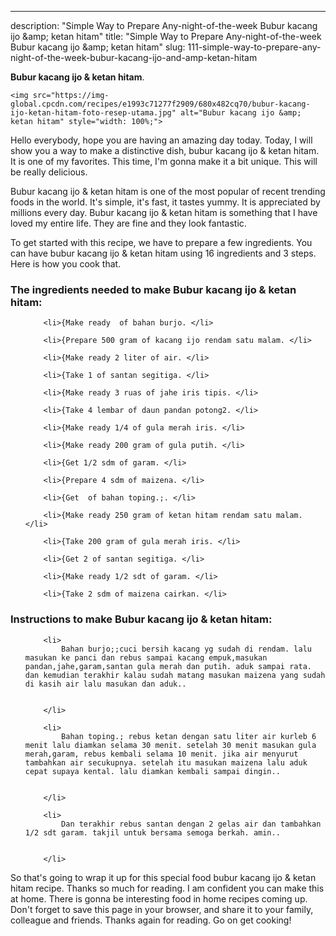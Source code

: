 ---
description: "Simple Way to Prepare Any-night-of-the-week Bubur kacang ijo &amp;amp; ketan hitam"
title: "Simple Way to Prepare Any-night-of-the-week Bubur kacang ijo &amp;amp; ketan hitam"
slug: 111-simple-way-to-prepare-any-night-of-the-week-bubur-kacang-ijo-and-amp-ketan-hitam

<p>
	<strong>Bubur kacang ijo &amp; ketan hitam</strong>. 
	
</p>
<p>
	
	<img src="https://img-global.cpcdn.com/recipes/e1993c71277f2909/680x482cq70/bubur-kacang-ijo-ketan-hitam-foto-resep-utama.jpg" alt="Bubur kacang ijo &amp; ketan hitam" style="width: 100%;">
	
	
</p>
<p>
	Hello everybody, hope you are having an amazing day today. Today, I will show you a way to make a distinctive dish, bubur kacang ijo &amp; ketan hitam. It is one of my favorites. This time, I'm gonna make it a bit unique. This will be really delicious.
</p>
	
<p>
	Bubur kacang ijo &amp; ketan hitam is one of the most popular of recent trending foods in the world. It's simple, it's fast, it tastes yummy. It is appreciated by millions every day. Bubur kacang ijo &amp; ketan hitam is something that I have loved my entire life. They are fine and they look fantastic.
</p>
<p>
	
</p>

<p>
To get started with this recipe, we have to prepare a few ingredients. You can have bubur kacang ijo &amp; ketan hitam using 16 ingredients and 3 steps. Here is how you cook that.
</p>

<h3>The ingredients needed to make Bubur kacang ijo &amp; ketan hitam:</h3>

<ol>
	
		<li>{Make ready  of bahan burjo. </li>
	
		<li>{Prepare 500 gram of kacang ijo rendam satu malam. </li>
	
		<li>{Make ready 2 liter of air. </li>
	
		<li>{Take 1 of santan segitiga. </li>
	
		<li>{Make ready 3 ruas of jahe iris tipis. </li>
	
		<li>{Take 4 lembar of daun pandan potong2. </li>
	
		<li>{Make ready 1/4 of gula merah iris. </li>
	
		<li>{Make ready 200 gram of gula putih. </li>
	
		<li>{Get 1/2 sdm of garam. </li>
	
		<li>{Prepare 4 sdm of maizena. </li>
	
		<li>{Get  of bahan toping.;. </li>
	
		<li>{Make ready 250 gram of ketan hitam rendam satu malam. </li>
	
		<li>{Take 200 gram of gula merah iris. </li>
	
		<li>{Get 2 of santan segitiga. </li>
	
		<li>{Make ready 1/2 sdt of garam. </li>
	
		<li>{Take 2 sdm of maizena cairkan. </li>
	
</ol>
<p>
	
</p>

<h3>Instructions to make Bubur kacang ijo &amp; ketan hitam:</h3>

<ol>
	
		<li>
			Bahan burjo;;cuci bersih kacang yg sudah di rendam. lalu masukan ke panci dan rebus sampai kacang empuk,masukan pandan,jahe,garam,santan gula merah dan putih. aduk sampai rata. dan kemudian terakhir kalau sudah matang masukan maizena yang sudah di kasih air lalu masukan dan aduk..
			
			
		</li>
	
		<li>
			Bahan toping.; rebus ketan dengan satu liter air kurleb 6 menit lalu diamkan selama 30 menit. setelah 30 menit masukan gula merah,garam, rebus kembali selama 10 menit. jika air menyurut tambahkan air secukupnya. setelah itu masukan maizena lalu aduk cepat supaya kental. lalu diamkan kembali sampai dingin..
			
			
		</li>
	
		<li>
			Dan terakhir rebus santan dengan 2 gelas air dan tambahkan 1/2 sdt garam. takjil untuk bersama semoga berkah. amin..
			
			
		</li>
	
</ol>

<p>
	
</p>

<p>
	So that's going to wrap it up for this special food bubur kacang ijo &amp; ketan hitam recipe. Thanks so much for reading. I am confident you can make this at home. There is gonna be interesting food in home recipes coming up. Don't forget to save this page in your browser, and share it to your family, colleague and friends. Thanks again for reading. Go on get cooking!
</p>
